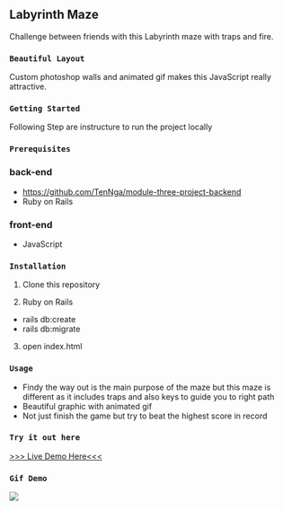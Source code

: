 ## Labyrinth Maze

Challenge between friends with this Labyrinth maze with traps and fire.

### `Beautiful Layout`

Custom photoshop walls and animated gif makes this JavaScript really attractive. 

### `Getting Started`

Following Step are instructure to run the project locally

### `Prerequisites`

### back-end 
- https://github.com/TenNga/module-three-project-backend
- Ruby on Rails

### front-end
- JavaScript

### `Installation`

1. Clone this repository

2. Ruby on Rails
- rails db:create
- rails db:migrate

3. open index.html

### `Usage`

- Findy the way out is the main purpose of the maze but this maze is different as it includes traps and also keys to guide you to right path
- Beautiful graphic with animated gif
- Not just finish the game but try to beat the highest score in record

### `Try it out here`
[>>> Live Demo Here<<<](https://pure-reaches-70099.herokuapp.com/)
### `Gif Demo`
![](MazeJSDemo.gif)

